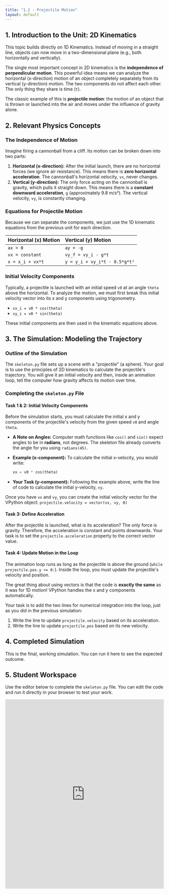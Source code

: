 ```yaml
---
title: "1.2 - Projectile Motion"
layout: default
---
```



## 1. Introduction to the Unit: 2D Kinematics

This topic builds directly on 1D Kinematics. Instead of moving in a straight line, objects can now move in a two-dimensional plane (e.g., both horizontally and vertically). 

The single most important concept in 2D kinematics is the **independence of perpendicular motion**. This powerful idea means we can analyze the horizontal (x-direction) motion of an object completely separately from its vertical (y-direction) motion. The two components do not affect each other. The only thing they share is time (`t`).

The classic example of this is **projectile motion**: the motion of an object that is thrown or launched into the air and moves under the influence of gravity alone.

## 2. Relevant Physics Concepts

### The Independence of Motion

Imagine firing a cannonball from a cliff. Its motion can be broken down into two parts:

1.  **Horizontal (x-direction):** After the initial launch, there are no horizontal forces (we ignore air resistance). This means there is **zero horizontal acceleration**. The cannonball's horizontal velocity, `vx`, never changes.
2.  **Vertical (y-direction):** The only force acting on the cannonball is gravity, which pulls it straight down. This means there is a **constant downward acceleration**, `g` (approximately 9.8 m/s²). The vertical velocity, `vy`, is constantly changing.

### Equations for Projectile Motion

Because we can separate the components, we just use the 1D kinematic equations from the previous unit for each direction.

| Horizontal (x) Motion | Vertical (y) Motion |
| :--- | :--- |
| `ax = 0` | `ay = -g` |
| `vx = constant` | `vy_f = vy_i - g*t` |
| `x = x_i + vx*t` | `y = y_i + vy_i*t - 0.5*g*t²` |

### Initial Velocity Components

Typically, a projectile is launched with an initial speed `v0` at an angle `theta` above the horizontal. To analyze the motion, we must first break this initial velocity vector into its x and y components using trigonometry.

-   `vx_i = v0 * cos(theta)`
-   `vy_i = v0 * sin(theta)`

These initial components are then used in the kinematic equations above.

## 3. The Simulation: Modeling the Trajectory

### Outline of the Simulation

The `skeleton.py` file sets up a scene with a "projectile" (a sphere). Your goal is to use the principles of 2D kinematics to calculate the projectile's trajectory. You will give it an initial velocity and then, inside an animation loop, tell the computer how gravity affects its motion over time.

### Completing the `skeleton.py` File

#### **Task 1 & 2: Initial Velocity Components**

Before the simulation starts, you must calculate the initial x and y components of the projectile's velocity from the given speed `v0` and angle `theta`.

- **A Note on Angles:** Computer math functions like `cos()` and `sin()` expect angles to be in **radians**, not degrees. The skeleton file already converts the angle for you using `radians(45)`.

- **Example (x-component):** To calculate the initial x-velocity, you would write:
  ```python
  vx = v0 * cos(theta)
  ```
- **Your Task (y-component):** Following the example above, write the line of code to calculate the initial y-velocity, `vy`.

Once you have `vx` and `vy`, you can create the initial velocity vector for the VPython object:
`projectile.velocity = vector(vx, vy, 0)`

#### **Task 3: Define Acceleration**

After the projectile is launched, what is its acceleration? The only force is gravity. Therefore, the acceleration is constant and points downwards. Your task is to set the `projectile.acceleration` property to the correct vector value.

#### **Task 4: Update Motion in the Loop**

The animation loop runs as long as the projectile is above the ground (`while projectile.pos.y >= 0:`). Inside the loop, you must update the projectile's velocity and position. 

The great thing about using vectors is that the code is **exactly the same** as it was for 1D motion! VPython handles the x and y components automatically.

Your task is to add the two lines for numerical integration into the loop, just as you did in the previous simulation:
1.  Write the line to update `projectile.velocity` based on its acceleration.
2.  Write the line to update `projectile.pos` based on its new velocity.

## 4. Completed Simulation

This is the final, working simulation. You can run it here to see the expected outcome.
<div id="glowscript" class="glowscript">
<meta http-equiv="Content-Type" content="text/html; charset=utf-8">
<link type="text/css" href="https://www.glowscript.org/css/redmond/2.1/jquery-ui.custom.css" rel="stylesheet" />
<link type="text/css" href="https://www.glowscript.org/css/ide.css" rel="stylesheet" />
<script type="text/javascript" src="https://www.glowscript.org/lib/jquery/2.1/jquery.min.js"></script>
<script type="text/javascript" src="https://www.glowscript.org/lib/jquery/2.1/jquery-ui.custom.min.js"></script>
<script type="text/javascript" src="https://www.glowscript.org/package/glow.3.2.min.js"></script>
<script type="text/javascript" src="https://www.glowscript.org/package/RSrun.3.2.min.js"></script>
<script type="text/javascript"><!--//--><![CDATA[//><!--
!function(){var t={};async function e(){"use strict";canvas;var e,o,i,l,r,a,s,n,c,p,u,y,f,d,h,m,v,g,w,_=canvas();function j(t,e=0){return Number(t.toFixed(e))}for(e=ρσ_list_decorate(["3.2","glowscript"]),Array.prototype["+"]=function(t){return this.concat(t)},Array.prototype["*"]=function(t){return __array_times_number(this,t)},window.__GSlang="vpython",o=GSprint,i=range,l="__main__",r=pytype,(0,t.pythonize.strings)(),_.title="Simulation of Projectile Motion",_.caption="A yellow ball is launched at an angle. A red ball is dropped at the same time.\nNotice they hit the ground simultaneously, showing independence of vertical and horizontal motion.",a=ρσ_interpolate_kwargs.call(this,box,[ρσ_desugar_kwargs({pos:vector(0,1["-u"]()["*"](.5),0),size:vector(45,.1,10),color:color.green})]),(s=ρσ_interpolate_kwargs.call(this,sphere,[ρσ_desugar_kwargs({pos:vector(1["-u"]()["*"](20),0,0),radius:.4,color:color.yellow})])).trail=ρσ_interpolate_kwargs.call(this,attach_trail,[s].concat([ρσ_desugar_kwargs({color:color.yellow,radius:.05})])),(n=ρσ_interpolate_kwargs.call(this,sphere,[ρσ_desugar_kwargs({pos:vector(s.pos.x,15,0),radius:.4,color:color.red})])).trail=ρσ_interpolate_kwargs.call(this,attach_trail,[n].concat([ρσ_desugar_kwargs({color:color.red,radius:.05})])),c=0,p=.01,u=9.8,y=25,f=await radians(50),s.pos=vector(1["-u"]()["*"](20),.4,0),s.velocity=vector(y["*"](cos(f)),y["*"](sin(f)),0),s.acceleration=vector(0,1["-u"]()["*"](u),0),n.pos=vector(1["-u"]()["*"](20),15,0),n.velocity=vector(0,0,0),n.acceleration=vector(0,1["-u"]()["*"](u),0),o("Launching projectile with speed="["+"](ρσ_str.format("{}",y))["+"](" m/s at angle=")["+"](ρσ_str.format("{:.1f}",await degrees(f)))["+"](" degrees.")),o("Dropping red ball from height="["+"](ρσ_str.format("{}",n.pos.y))["+"](" m.")),d=ρσ_interpolate_kwargs.call(this,graph,[ρσ_desugar_kwargs({title:"Projectile Motion",xtitle:"Time (s)",ytitle:"Value"})]),h=ρσ_interpolate_kwargs.call(this,gcurve,[ρσ_desugar_kwargs({color:color.yellow,label:"Projectile Y-Position (m)"})]),m=ρσ_interpolate_kwargs.call(this,gcurve,[ρσ_desugar_kwargs({color:color.red,label:"Projectile Y-Velocity (m/s)"})]),v=ρσ_interpolate_kwargs.call(this,gcurve,[ρσ_desugar_kwargs({color:color.blue,label:"Projectile X-Position (m)"})]);s.pos.y[">="](0)||n.pos.y[">="](0);)await rate(100),s.pos.y[">="](0)&&(s.velocity=s.velocity["+"](s.acceleration["*"](p)),s.pos=s.pos["+"](s.velocity["*"](p)),h.plot(c,s.pos.y),m.plot(c,s.velocity.y),v.plot(c,s.pos.x)),n.pos.y[">="](0)&&(n.velocity=n.velocity["+"](n.acceleration["*"](p)),n.pos=n.pos["+"](n.velocity["*"](p))),c=c["+"](p);o("Simulation finished."),o("Projectile landed at x = "["+"](ρσ_str.format("{:.2f}",s.pos.x))["+"](" m after ")["+"](ρσ_str.format("{:.2f}",c))["+"](" s")),g=y["*"](sin(f))["+"](sqrt(Math.pow(y["*"](sin(f)),2)["+"](2["*"](u)["*"](s.pos.y))))["/"](u),w=y["*"](cos(f))["*"](g),o("Theoretical time: "["+"](ρσ_str.format("{:.2f}",g))["+"](" s"))}t.pythonize={},function(){function e(){if(e=set("capitalize strip lstrip rstrip islower isupper isspace lower upper swapcase center count endswith startswith find rfind index rindex format join ljust rjust partition rpartition replace split rsplit splitlines zfill".split(" ")),arguments.length)o=arguments[0]?Array.prototype.slice.call(arguments):null;else{var t;o=((t=ρσ_set()).jsset.add("split"),t.jsset.add("replace"),t)}o&&(e=e.difference(set(o)));var e,o,i,l=e;for(var r of l="function"==typeof l[Symbol.iterator]?l instanceof Map?l.keys():l:Object.keys(l))i=r,(ρσ_expr_temp=String.prototype)["number"==typeof i&&i<0?ρσ_expr_temp.length+i:i]=(ρσ_expr_temp=ρσ_str.prototype)["number"==typeof i&&i<0?ρσ_expr_temp.length+i:i]}e.__module__||Object.defineProperties(e,{__module__:{value:"pythonize"}}),t.pythonize.strings=e}(),e.__module__||Object.defineProperties(e,{__module__:{value:null}}),$(function(){window.__context={glowscript_container:$("#glowscript").removeAttr("id")},e()})}();
//--><!]]></script>
</div>

## 5. Student Workspace

Use the editor below to complete the `skeleton.py` file. You can edit the code and run it directly in your browser to test your work.

<iframe src="https://trinket.io/embed/glowscript/acacd2fd38d4" width="100%" height="600" frameborder="0" marginwidth="0" marginheight="0" allowfullscreen></iframe>
